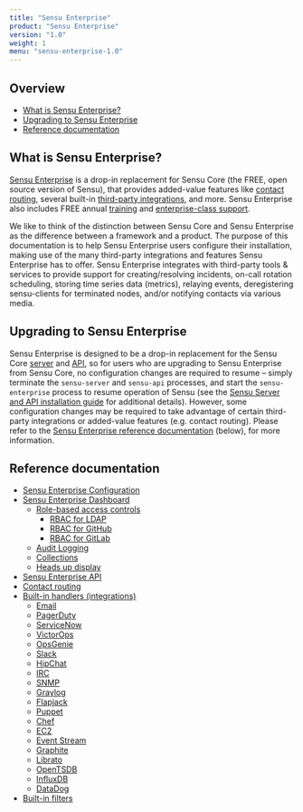 ```yaml
---
title: "Sensu Enterprise"
product: "Sensu Enterprise"
version: "1.0"
weight: 1
menu: "sensu-enterprise-1.0"
---
```


## Overview

- [What is Sensu Enterprise?](#what-is-sensu-enterprise)
- [Upgrading to Sensu Enterprise](#upgrading-to-sensu-enterprise)
- [Reference documentation](#reference-documentation)

## What is Sensu Enterprise?

[Sensu Enterprise][1] is a drop-in replacement for Sensu Core (the FREE, open
source version of Sensu), that provides added-value features like [contact
routing][2], several built-in [third-party integrations][3], and more. Sensu
Enterprise also includes FREE annual [training][4] and [enterprise-class
support][5].

We like to think of the distinction between Sensu Core and Sensu Enterprise as
the difference between a framework and a product. The purpose of this
documentation is to help Sensu Enterprise users configure their installation,
making use of the many third-party integrations and features Sensu Enterprise
has to offer. Sensu Enterprise integrates with third-party tools & services to
provide support for creating/resolving incidents, on-call rotation scheduling,
storing time series data (metrics), relaying events, deregistering sensu-clients
for terminated nodes, and/or notifying contacts via various media.

## Upgrading to Sensu Enterprise

Sensu Enterprise is designed to be a drop-in replacement for the Sensu Core
[server][6] and [API][7], so for users who are upgrading to Sensu Enterprise
from Sensu Core, no configuration changes are required to resume – simply
terminate the `sensu-server` and `sensu-api` processes, and start the
`sensu-enterprise` process to resume  operation of Sensu (see the [Sensu Server
and API installation guide][8] for  additional details). However, some
configuration changes may be required to take  advantage of certain third-party
integrations or added-value features (e.g. contact routing). Please refer to the
[Sensu Enterprise reference documentation][9] (below), for more
information.

## Reference documentation

- [Sensu Enterprise Configuration](../configuration)
- [Sensu Enterprise Dashboard](../dashboard)
  - [Role-based access controls](../rbac/overview)
    - [RBAC for LDAP](../rbac/rbac-for-ldap)
    - [RBAC for GitHub](../rbac/rbac-for-github)
    - [RBAC for GitLab](../rbac/rbac-for-gitlab)
  - [Audit Logging](../rbac/audit-logging)
  - [Collections](../collections)
  - [Heads up display](../hud)
- [Sensu Enterprise API](../api)
- [Contact routing](../contact-routing)
- [Built-in handlers (integrations)](../built-in-handlers)
  - [Email](../integrations/email)
  - [PagerDuty](../integrations/pagerduty)
  - [ServiceNow](../integrations/servicenow)
  - [VictorOps](../integrations/victorops)
  - [OpsGenie](../integrations/opsgenie)
  - [Slack](../integrations/slack)
  - [HipChat](../integrations/hipchat)
  - [IRC](../integrations/irc)
  - [SNMP](../integrations/snmp)
  - [Graylog](../integrations/graylog)
  - [Flapjack](../integrations/flapjack)
  - [Puppet](../integrations/puppet)
  - [Chef](../integrations/chef)
  - [EC2](../integrations/ec2)
  - [Event Stream](../integrations/event_stream)
  - [Graphite](../integrations/graphite)
  - [Librato](../integrations/librato)
  - [OpenTSDB](../integrations/opentsdb)
  - [InfluxDB](../integrations/influxdb)
  - [DataDog](../integrations/datadog)
- [Built-in filters](../built-in-filters)


[1]:  /sensu-enterprise
[2]:  ../contact-routing
[3]:  ../built-in-handlers
[4]:  /training
[5]:  /support
[6]:  /sensu-core/1.0/reference/server
[7]:  /sensu-core/1.0/api/overview
[8]:  ../installation/install-sensu-server-api#sensu-enterprise
[9]:  #reference-documentation
